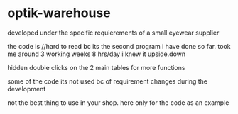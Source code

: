 # optik-warehouse
developed under the specific requierements of a small eyewear supplier

the code is //hard to read bc its the second program i have done so far. 
took me around 3 working weeks 8 hrs/day
i knew it upside.down

hidden double clicks on the 2 main tables for more functions

some of the code its not used bc of requirement changes during the development

not the best thing to use in your shop. 
here only for the code as an example  
